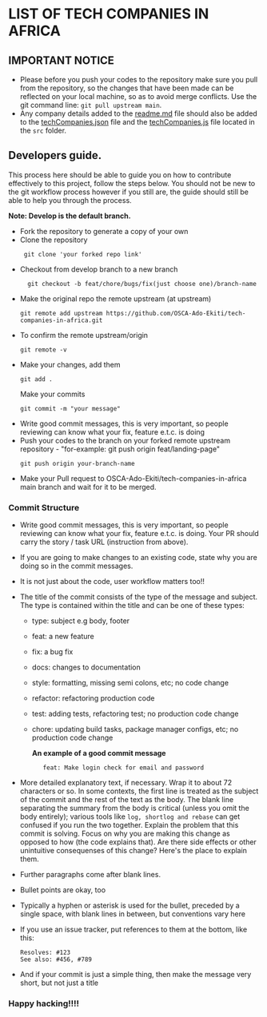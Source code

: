 # LIST OF TECH COMPANIES IN AFRICA

## IMPORTANT NOTICE

- Please before you push your codes to the repository make sure you pull from the repository, so the changes that have been made can be reflected on your local machine, so as to avoid merge conflicts. Use the git command line: `git pull upstream main`.
- Any company details added to the [readme.md](https://github.com/Timonwa/tech-companies-in-africa/blob/main/readme.md) file should also be added to the [techCompanies.json](https://github.com/Timonwa/tech-companies-in-africa/blob/main/techCompanies.json) file and the [techCompanies.js](https://github.com/Timonwa/tech-companies-in-africa/tree/main/src/techCompanies.js) file located in the `src` folder. 

## Developers guide.
This process here should be able to guide you on how to contribute effectively to this project, follow the steps below. You should not be new to the git workflow process however if you still are, the guide should still be able to help you through the process.

 **Note: Develop is the default branch.**
- Fork the repository to generate a copy of your own
- Clone the repository
  ```
   git clone 'your forked repo link'
  ```
- Checkout from develop branch to a new branch
  ```
    git checkout -b feat/chore/bugs/fix(just choose one)/branch-name
  ```
- Make the original repo the remote upstream (at upstream)
  ```
  git remote add upstream https://github.com/OSCA-Ado-Ekiti/tech-companies-in-africa.git
  ```
- To confirm the remote upstream/origin
  ```
  git remote -v
  ```
- Make your changes, add them
  ```
  git add .
  ```
  Make your commits
  ```
  git commit -m "your message"
  ```
- Write good commit messages, this is very important, so people reviewing can know what your fix, feature e.t.c. is doing
- Push your codes to the branch on your forked remote upstream repository -
  "for-example: git push origin feat/landing-page"
  ```
  git push origin your-branch-name
  ```
- Make your Pull request to OSCA-Ado-Ekiti/tech-companies-in-africa main branch and wait for it to be merged.

### Commit Structure
- Write good commit messages, this is very important, so people reviewing can know what your fix, feature e.t.c. is doing.
Your PR should carry the story / task URL (instruction from above).

- If you are going to make changes to an existing code, state why you are doing so in the commit messages.

- It is not just about the code, user workflow matters too!!

- The title of the commit consists of the type of the message and subject. The type is contained within the title and can be one of these types:
    - type: subject e.g body, footer
    - feat: a new feature
    - fix: a bug fix
    - docs: changes to documentation
    - style: formatting, missing semi colons, etc; no code change
    - refactor: refactoring production code
    - test: adding tests, refactoring test; no production code change
    - chore: updating build tasks, package manager configs, etc; no production code change

        **An example of a good commit message**

             feat: Make login check for email and password

- More detailed explanatory text, if necessary. Wrap it to about 72 characters or so. In some contexts, the first line is treated as the
subject of the commit and the rest of the text as the body. The blank line separating the summary from the body is critical (unless
you omit the body entirely); various tools like `log, shortlog and rebase` can get confused if you run the two together.
Explain the problem that this commit is solving. Focus on why you are making this change as opposed to how (the code explains that).
Are there side effects or other unintuitive consequenses of this change? Here's the place to explain them.
- Further paragraphs come after blank lines.
- Bullet points are okay, too
-  Typically a hyphen or asterisk is used for the bullet, preceded
  by a single space, with blank lines in between, but conventions
  vary here
- If you use an issue tracker, put references to them at the bottom,
  like this:
  ```
  Resolves: #123
  See also: #456, #789
  ```
 - And if your commit is just a simple thing, then make the message very short, but not just a title

### Happy hacking!!!!
